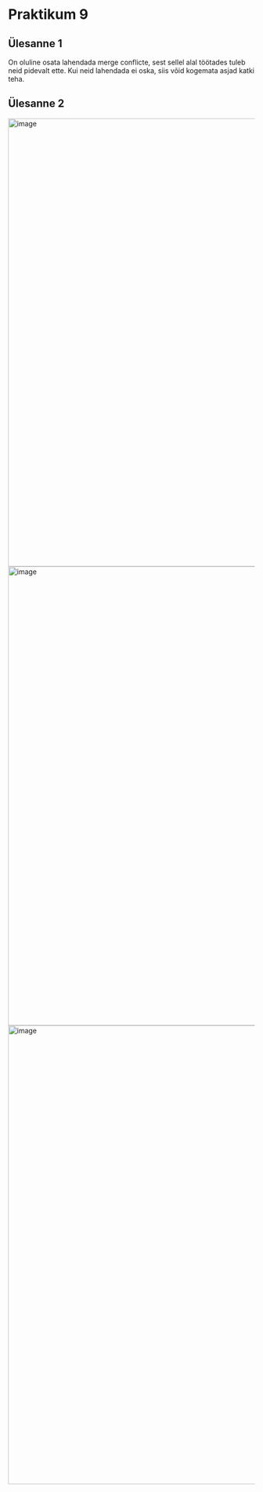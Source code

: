# Praktikum 9
## Ülesanne 1
On oluline osata lahendada merge conflicte, sest sellel alal töötades tuleb neid pidevalt ette. Kui neid lahendada ei oska, siis võid kogemata asjad katki teha.
## Ülesanne 2
<img width="913" alt="image" src="https://github.com/user-attachments/assets/fa8dbf01-12d9-4af0-a132-c3051c4061b4" />
<img width="935" alt="image" src="https://github.com/user-attachments/assets/77fa22a1-893c-4731-9e5f-0834e24a424b" />
<img width="935" alt="image" src="https://github.com/user-attachments/assets/73c78341-5583-416b-99aa-804cfa528408" />

